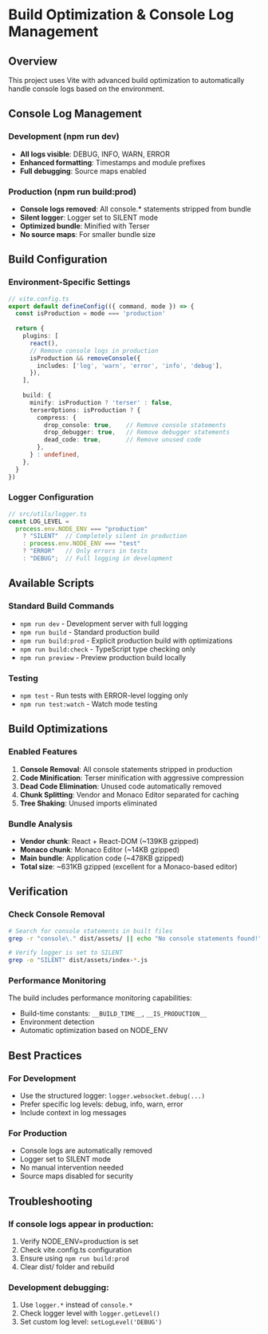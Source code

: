 # Build Optimization & Console Log Management

## Overview
This project uses Vite with advanced build optimization to automatically handle console logs based on the environment.

## Console Log Management

### Development (npm run dev)
- **All logs visible**: DEBUG, INFO, WARN, ERROR
- **Enhanced formatting**: Timestamps and module prefixes
- **Full debugging**: Source maps enabled

### Production (npm run build:prod)
- **Console logs removed**: All console.* statements stripped from bundle
- **Silent logger**: Logger set to SILENT mode
- **Optimized bundle**: Minified with Terser
- **No source maps**: For smaller bundle size

## Build Configuration

### Environment-Specific Settings
```typescript
// vite.config.ts
export default defineConfig(({ command, mode }) => {
  const isProduction = mode === 'production'
  
  return {
    plugins: [
      react(),
      // Remove console logs in production
      isProduction && removeConsole({
        includes: ['log', 'warn', 'error', 'info', 'debug'],
      }),
    ],
    
    build: {
      minify: isProduction ? 'terser' : false,
      terserOptions: isProduction ? {
        compress: {
          drop_console: true,    // Remove console statements
          drop_debugger: true,   // Remove debugger statements
          dead_code: true,       // Remove unused code
        },
      } : undefined,
    },
  }
})
```

### Logger Configuration
```typescript
// src/utils/logger.ts
const LOG_LEVEL = 
  process.env.NODE_ENV === "production" 
    ? "SILENT"  // Completely silent in production
    : process.env.NODE_ENV === "test"
    ? "ERROR"   // Only errors in tests
    : "DEBUG";  // Full logging in development
```

## Available Scripts

### Standard Build Commands
- `npm run dev` - Development server with full logging
- `npm run build` - Standard production build
- `npm run build:prod` - Explicit production build with optimizations
- `npm run build:check` - TypeScript type checking only
- `npm run preview` - Preview production build locally

### Testing
- `npm test` - Run tests with ERROR-level logging only
- `npm run test:watch` - Watch mode testing

## Build Optimizations

### Enabled Features
1. **Console Removal**: All console statements stripped in production
2. **Code Minification**: Terser minification with aggressive compression
3. **Dead Code Elimination**: Unused code automatically removed
4. **Chunk Splitting**: Vendor and Monaco Editor separated for caching
5. **Tree Shaking**: Unused imports eliminated

### Bundle Analysis
- **Vendor chunk**: React + React-DOM (~139KB gzipped)
- **Monaco chunk**: Monaco Editor (~14KB gzipped) 
- **Main bundle**: Application code (~478KB gzipped)
- **Total size**: ~631KB gzipped (excellent for a Monaco-based editor)

## Verification

### Check Console Removal
```bash
# Search for console statements in built files
grep -r "console\." dist/assets/ || echo "No console statements found!"

# Verify logger is set to SILENT
grep -o "SILENT" dist/assets/index-*.js
```

### Performance Monitoring
The build includes performance monitoring capabilities:
- Build-time constants: `__BUILD_TIME__`, `__IS_PRODUCTION__`
- Environment detection
- Automatic optimization based on NODE_ENV

## Best Practices

### For Development
- Use the structured logger: `logger.websocket.debug(...)`
- Prefer specific log levels: debug, info, warn, error
- Include context in log messages

### For Production
- Console logs are automatically removed
- Logger set to SILENT mode
- No manual intervention needed
- Source maps disabled for security

## Troubleshooting

### If console logs appear in production:
1. Verify NODE_ENV=production is set
2. Check vite.config.ts configuration
3. Ensure using `npm run build:prod`
4. Clear dist/ folder and rebuild

### Development debugging:
1. Use `logger.*` instead of `console.*`
2. Check logger level with `logger.getLevel()`
3. Set custom log level: `setLogLevel('DEBUG')`
